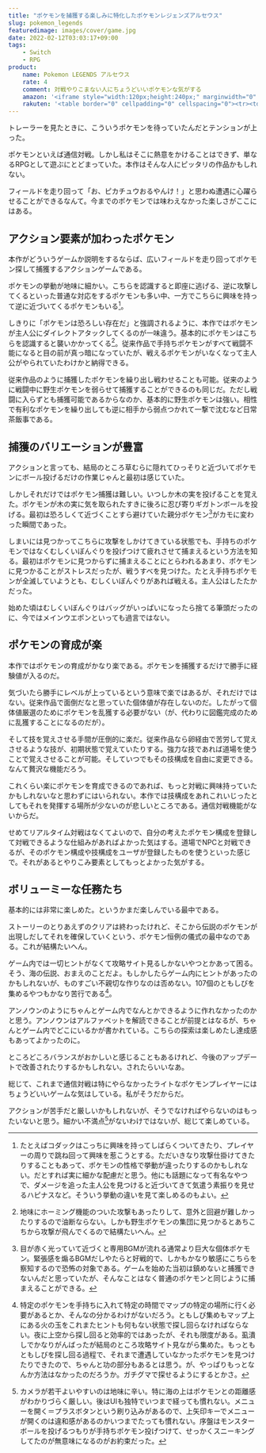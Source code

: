 ```yaml
---
title: "ポケモンを捕獲する楽しみに特化したポケモンレジェンズアルセウス"
slug: pokemon_legends
featuredimage: images/cover/game.jpg
date: 2022-02-12T03:03:17+09:00
tags:
    - Switch
    - RPG
product:
    name: Pokemon LEGENDS アルセウス 
    rate: 4
    comment: 対戦やりこまない人にちょうどいいポケモンな気がする
    amazon: '<iframe style="width:120px;height:240px;" marginwidth="0" marginheight="0" scrolling="no" frameborder="0" src="//rcm-fe.amazon-adsystem.com/e/cm?lt1=_blank&bc1=000000&IS2=1&bg1=FFFFFF&fc1=000000&lc1=0000FF&t=illusionspace-22&language=ja_JP&o=9&p=8&l=as4&m=amazon&f=ifr&ref=as_ss_li_til&asins=B09CL1FNQQ&linkId=fb310b1ce7f343a6ef558ef73462c87c"></iframe>'
    rakuten: '<table border="0" cellpadding="0" cellspacing="0"><tr><td><div style="border:1px solid #95a5a6;border-radius:.75rem;background-color:#FFFFFF;width:504px;margin:0px;padding:5px;text-align:center;overflow:hidden;"><table><tr><td style="width:240px"><a href="https://hb.afl.rakuten.co.jp/ichiba/11acbc01.369b1bf6.11acbc02.cabf9fe9/?pc=https%3A%2F%2Fitem.rakuten.co.jp%2Fbook%2F16855833%2F&link_type=picttext&ut=eyJwYWdlIjoiaXRlbSIsInR5cGUiOiJwaWN0dGV4dCIsInNpemUiOiIyNDB4MjQwIiwibmFtIjoxLCJuYW1wIjoicmlnaHQiLCJjb20iOjEsImNvbXAiOiJkb3duIiwicHJpY2UiOjEsImJvciI6MSwiY29sIjoxLCJiYnRuIjoxLCJwcm9kIjowLCJhbXAiOmZhbHNlfQ%3D%3D" target="_blank" rel="nofollow sponsored noopener" style="word-wrap:break-word;"  ><img src="https://hbb.afl.rakuten.co.jp/hgb/11acbc01.369b1bf6.11acbc02.cabf9fe9/?me_id=1213310&item_id=20444087&pc=https%3A%2F%2Fthumbnail.image.rakuten.co.jp%2F%400_mall%2Fbook%2Fcabinet%2F8433%2F2100012488433_1_3.jpg%3F_ex%3D240x240&s=240x240&t=picttext" border="0" style="margin:2px" alt="[商品価格に関しましては、リンクが作成された時点と現時点で情報が変更されている場合がございます。]" title="[商品価格に関しましては、リンクが作成された時点と現時点で情報が変更されている場合がございます。]"></a></td><td style="vertical-align:top;width:248px;"><p style="font-size:12px;line-height:1.4em;text-align:left;margin:0px;padding:2px 6px;word-wrap:break-word"><a href="https://hb.afl.rakuten.co.jp/ichiba/11acbc01.369b1bf6.11acbc02.cabf9fe9/?pc=https%3A%2F%2Fitem.rakuten.co.jp%2Fbook%2F16855833%2F&link_type=picttext&ut=eyJwYWdlIjoiaXRlbSIsInR5cGUiOiJwaWN0dGV4dCIsInNpemUiOiIyNDB4MjQwIiwibmFtIjoxLCJuYW1wIjoicmlnaHQiLCJjb20iOjEsImNvbXAiOiJkb3duIiwicHJpY2UiOjEsImJvciI6MSwiY29sIjoxLCJiYnRuIjoxLCJwcm9kIjowLCJhbXAiOmZhbHNlfQ%3D%3D" target="_blank" rel="nofollow sponsored noopener" style="word-wrap:break-word;"  >【特典+他】Pokemon LEGENDS アルセウス(【楽天ブックスオリジナル特典】ポーチ+【早期購入外付特典】プロモカード「アルセウスV」 ×1+他)</a><br><span >価格：6578円（税込、送料無料)</span> <span style="color:#BBB">(2022/2/3時点)</span></p><div style="margin:10px;"><a href="https://hb.afl.rakuten.co.jp/ichiba/11acbc01.369b1bf6.11acbc02.cabf9fe9/?pc=https%3A%2F%2Fitem.rakuten.co.jp%2Fbook%2F16855833%2F&link_type=picttext&ut=eyJwYWdlIjoiaXRlbSIsInR5cGUiOiJwaWN0dGV4dCIsInNpemUiOiIyNDB4MjQwIiwibmFtIjoxLCJuYW1wIjoicmlnaHQiLCJjb20iOjEsImNvbXAiOiJkb3duIiwicHJpY2UiOjEsImJvciI6MSwiY29sIjoxLCJiYnRuIjoxLCJwcm9kIjowLCJhbXAiOmZhbHNlfQ%3D%3D" target="_blank" rel="nofollow sponsored noopener" style="word-wrap:break-word;"  ><img src="https://static.affiliate.rakuten.co.jp/makelink/rl.svg" style="float:left;max-height:27px;width:auto;margin-top:0"></a><a href="https://hb.afl.rakuten.co.jp/ichiba/11acbc01.369b1bf6.11acbc02.cabf9fe9/?pc=https%3A%2F%2Fitem.rakuten.co.jp%2Fbook%2F16855833%2F%3Fscid%3Daf_pc_bbtn&link_type=picttext&ut=eyJwYWdlIjoiaXRlbSIsInR5cGUiOiJwaWN0dGV4dCIsInNpemUiOiIyNDB4MjQwIiwibmFtIjoxLCJuYW1wIjoicmlnaHQiLCJjb20iOjEsImNvbXAiOiJkb3duIiwicHJpY2UiOjEsImJvciI6MSwiY29sIjoxLCJiYnRuIjoxLCJwcm9kIjowLCJhbXAiOmZhbHNlfQ==" target="_blank" rel="nofollow sponsored noopener" style="word-wrap:break-word;"  ><div style="float:right;width:41%;height:27px;background-color:#bf0000;color:#fff!important;font-size:12px;font-weight:500;line-height:27px;margin-left:1px;padding: 0 12px;border-radius:16px;cursor:pointer;text-align:center;">楽天で購入</div></a></div></td></tr></table></div><br><p style="color:#000000;font-size:12px;line-height:1.4em;margin:5px;word-wrap:break-word"></p></td></tr></table>'
---
```


トレーラーを見たときに、こういうポケモンを待っていたんだとテンションが上った。

ポケモンといえば通信対戦。しかし私はそこに熱意をかけることはできず、単なるRPGとして遊ぶにとどまっていた。本作はそんな人にピッタリの作品かもしれない。

フィールドを走り回って「お、ピカチュウおるやんけ！」と思わぬ遭遇に心躍らせることができるなんて。今までのポケモンでは味わえなかった楽しさがここにはある。

<!--more-->

## アクション要素が加わったポケモン

本作がどういうゲームか説明をするならば、広いフィールドを走り回ってポケモン探して捕獲するアクションゲームである。

ポケモンの挙動が地味に細かい。こちらを認識すると即座に逃げる、逆に攻撃してくるといった普通な対応をするポケモンも多い中、一方でこちらに興味を持って逆に近づいてくるポケモンもいる[^1]。

しきりに「ポケモンは恐ろしい存在だ」と強調されるように、本作ではポケモンが主人公にダイレクトアタックしてくるのが一味違う。基本的にポケモンはこちらを認識すると襲いかかってくる[^2]。従来作品で手持ちポケモンがすべて戦闘不能になると目の前が真っ暗になっていたが、戦えるポケモンがいなくなって主人公がやられていたわけかと納得できる。

従来作品のように捕獲したポケモンを繰り出し戦わせることも可能。従来のように戦闘中に野生ポケモンを弱らせて捕獲することができるのも同じだ。ただし戦闘に入らずとも捕獲可能であるからなのか、基本的に野生ポケモンは強い。相性で有利なポケモンを繰り出しても逆に相手から弱点つかれて一撃で沈むなど日常茶飯事である。

## 捕獲のバリエーションが豊富

アクションと言っても、結局のところ草むらに隠れてひっそりと近づいてポケモンにボール投げるだけの作業じゃんと最初は感じていた。

しかしそれだけではポケモン捕獲は難しい。いつしか木の実を投げることを覚えた。ポケモンが木の実に気を取られたすきに後ろに忍び寄りギガトンボールを投げる。最初は恐ろしくて近づくことすら避けていた親分ポケモン[^3]がカモに変わった瞬間であった。

しまいには見つかってこちらに攻撃をしかけてきている状態でも、手持ちのポケモンではなくむしくいぼんぐりを投げつけて疲れさせて捕まえるという方法を知る。最初はポケモンに見つからずに捕まえることにとらわれるあまり、ポケモンに見つかることがストレスだったが、戦うすべを見つけた。たとえ手持ちポケモンが全滅していようとも、むしくいぼんぐりがあれば戦える。主人公はしたたかだった。

始めた頃はむしくいぼんぐりはバッグがいっぱいになったら捨てる筆頭だったのに、今ではメインウエポンといっても過言ではない。

## ポケモンの育成が楽

本作ではポケモンの育成がかなり楽である。ポケモンを捕獲するだけで勝手に経験値が入るのだ。

気づいたら勝手にレベルが上っているという意味で楽ではあるが、それだけではない。従来作品で面倒だなと思っていた個体値が存在しないのだ。したがって個体値厳選のためにポケモンを乱獲する必要がない（が、代わりに図鑑完成のために乱獲することになるのだが）。

そして技を覚えさせる手間が圧倒的に楽だ。従来作品なら卵経由で苦労して覚えさせるような技が、初期状態で覚えていたりする。強力な技であれば道場を使うことで覚えさせることが可能。そしていつでもその技構成を自由に変更できる。なんて贅沢な機能だろう。

これくらい楽にポケモンを育成できるのであれば、もっと対戦に興味持っていたかもしれないなと思わずにはいられない。本作では技構成をあれこれいじったとしてもそれを発揮する場所が少ないのが悲しいところである。通信対戦機能がないからだ。

せめてリアルタイム対戦はなくてよいので、自分の考えたポケモン構成を登録して対戦できるような仕組みがあればよかった気はする。道場でNPCと対戦できるが、そのポケモン構成や技構成をユーザが登録したものを使うといった感じで。それがあるとやりこみ要素としてもっとよかった気がする。

## ボリューミーな任務たち

基本的には非常に楽しめた。というかまだ楽しんでいる最中である。

ストーリーのとりあえずのクリアは終わったけれど、そこから伝説のポケモンが出現しだしてそれを確保していくという、ポケモン恒例の儀式の最中なのである。これが結構たいへん。

ゲーム内では一切ヒントがなくて攻略サイト見るしかないやつとかあって困る。そう、海の伝説、おまえのことだよ。もしかしたらゲーム内にヒントがあったのかもしれないが、ものすごい不親切な作りなのは否めない。107個のともしびを集めるやつもかなり苦行である[^4]。

アンノウンのようにちゃんとゲーム内でなんとかできるように作れなかったのかと思う。アンノウンはアルファベットを解読できることが前提とはなるが、ちゃんとゲーム内でどこにいるかが書かれている。こちらの探索は楽しめたし達成感もあってよかったのに。

ところどころバランスがおかしいと感じることもあるけれど、今後のアップデートで改善されたりするかもしれない。されたらいいなあ。

総じて、これまで通信対戦は特にやらなかったライトなポケモンプレイヤーにはちょうどいいゲームな気はしている。私がそうだからだ。

アクションが苦手だと厳しいかもしれないが、そうでなければやらないのはもったいないと思う。細かい不満点[^5]がないわけではないが、総じて楽しめている。

[^1]: たとえばコダックはこっちに興味を持ってしばらくついてきたり、プレイヤーの周りで跳ね回って興味を惹こうとする。ただいきなり攻撃仕掛けてきたりすることもあって、ポケモンの性格で挙動が違ったりするのかもしれない。だとすれば実に細かな配慮だと思う。他にも話題になって有名なやつで、ダメージを追った主人公を見つけると近づいてきて気遣う素振りを見せるハピナスなど。そういう挙動の違いを見て楽しめるのもよい。
[^2]: 地味にホーミング機能のついた攻撃もあったりして、意外と回避が難しかったりするので油断ならない。しかも野生ポケモンの集団に見つかるとあちこちから攻撃が飛んでくるので結構たいへん。
[^3]: 目が赤く光っていて近づくと専用BGMが流れる通常より巨大な個体ポケモン。緊張感を煽るBGMだしやたらと好戦的で、しかもかなり敏感にこちらを察知するので恐怖の対象である。ゲームを始めた当初は鎮めないと捕獲できないんだと思っていたが、そんなことはなく普通のポケモンと同じように捕まえることができる。
[^4]: 特定のポケモンを手持ちに入れて特定の時間でマップの特定の場所に行く必要があるとか、そんなの分かるわけがないだろう。ともしび集めもマップ上にある火の玉をこれまたヒントも何もない状態で探し回らなければならない。夜に上空から探し回ると効率的ではあったが、それも限度がある。虱潰しでかなりがんばったが結局のところ攻略サイト見ながら集めた。もっともともしびを探し回る過程で、それまで遭遇していなかったポケモンを見つけたりできたので、ちゃんと功の部分もあるとは思う。が、やっぱりもっとなんか方法はなかったのだろうか。ガチグマで探せるようにするとかさ。
[^5]: カメラが若干よいやすいのは地味に辛い。特に海の上はポケモンとの距離感がわかりづらく厳しい。後はUIも独特でいつまで経っても慣れない。メニューを開く＝プラスボタンという刷り込みがあるので、上矢印キーでメニューが開くのは違和感があるのかいつまでたっても慣れない。序盤はモンスターボールを投げるつもりが手持ちポケモン投げつけて、せっかくスニーキングしてたのが無意味になるのがお約束だった。